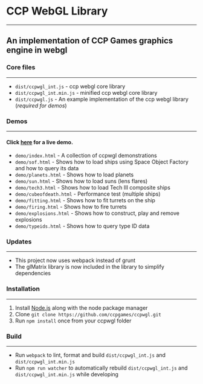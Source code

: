 # CCP WebGL Library

---

## An implementation of CCP Games graphics engine in webgl

### Core files

---

* `dist/ccpwgl_int.js`      - ccp webgl core library
* `dist/ccpwgl_int.min.js`  - minified ccp webgl core library
* `dist/ccpwgl.js`          - An example implementation of the ccp webgl library (_required for demos_)

### Demos

---

#### Click [here](https://incomplete-infinity.github.io/ccpwgl/) for a live demo.

* `demo/index.html`         - A collection of ccpwgl demonstrations
* `demo/sof.html`           - Shows how to load ships using Space Object Factory and how to query its data
* `demo/planets.html`       - Shows how to load planets
* `demo/sun.html`           - Shows how to load suns (lens flares)
* `demo/tech3.html`         - Shows how to load Tech III composite ships
* `demo/cubeofdeath.html`   - Performance test (multiple ships)
* `demo/fitting.html`       - Shows how to fit turrets on the ship
* `demo/firing.html`        - Shows how to fire turrets
* `demo/explosions.html`    - Shows how to construct, play and remove explosions
* `demo/typeids.html`       - Shows how to query type ID data

### Updates

---

* This project now uses webpack instead of grunt
* The glMatrix library is now included in the library to simplify dependencies

### Installation

---

1) Install  [Node.js](http://www.nodejs.org) along with the node package manager
2) Clone `git clone https://github.com/ccpgames/ccpwgl.git`
3) Run `npm install` once from your ccpwgl folder

### Build

---

* Run `webpack` to lint, format and build `dist/ccpwgl_int.js` and `dist/ccpwgl_int.min.js` 
* Run `npm run watcher` to automatically rebuild `dist/ccpwgl_int.js` and `dist/ccpwgl_int.min.js` while developing
